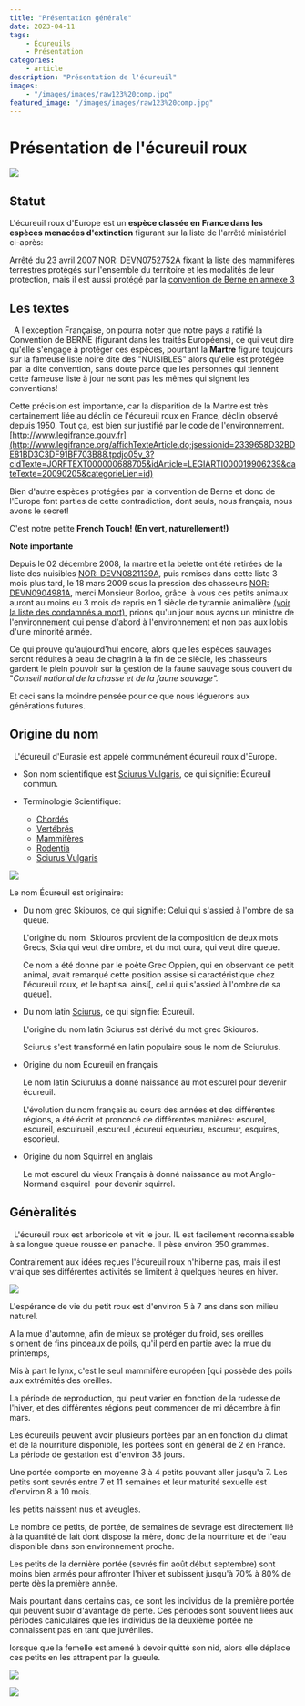 ```yaml
---
title: "Présentation générale"
date: 2023-04-11
tags: 
    - Écureuils
    - Présentation
categories:
    - article
description: "Présentation de l'écureuil"
images:
    - "/images/images/raw123%20comp.jpg"
featured_image: "/images/images/raw123%20comp.jpg"
---
```


# Présentation de l'écureuil roux

![](/images/images/raw123%20comp.jpg)


## Statut 

L'écureuil roux d'Europe est un **espèce classée en France dans les espèces menacées d'extinction** figurant sur la liste de l'arrêté ministériel ci-après:  

Arrêté du 23 avril 2007 [NOR: DEVN0752752A](http://admi.net/jo/20070510/DEVN0752752A.html) fixant la liste des mammifères terrestres protégés sur l'ensemble du territoire et les modalités de leur protection, mais il est aussi protégé par la [convention de Berne en annexe 3](http://conventions.coe.int/Treaty/fr/Treaties/Html/104.htm)

## Les textes
  
A l'exception Française, on pourra noter que notre pays a ratifié la Convention de BERNE (figurant dans les traités Européens), ce qui veut dire qu'elle s'engage à protéger ces espèces, pourtant la **Martre** figure toujours sur la fameuse liste noire dite des "NUISIBLES" alors qu'elle est protégée par la dite convention, sans doute parce que les personnes qui tiennent cette fameuse liste à jour ne sont pas les mêmes qui signent les conventions! 

Cette précision est importante, car la disparition de la Martre est très certainement liée au déclin de l'écureuil roux en France, déclin observé depuis 1950. Tout ça, est bien sur justifié par le code de l'environnement. [http://www.legifrance.gouv.fr](http://www.legifrance.org/affichTexteArticle.do;jsessionid=2339658D32BDE81BD3C3DF91BF703B88.tpdjo05v_3?cidTexte=JORFTEXT000000688705&idArticle=LEGIARTI000019906239&dateTexte=20090205&categorieLien=id) 

Bien d'autre espèces protégées par la convention de Berne et donc de l'Europe font parties de cette contradiction, dont seuls, nous français, nous avons le secret! 

C'est notre petite **French Touch! (En vert, naturellement!)** 

**Note importante**

Depuis le 02 décembre 2008, la martre et la belette ont été retirées de la liste des nuisibles [NOR: DEVN0821139A](http://textes.droit.org/JORF/2008/12/11/0288/0015/), puis remises dans cette liste 3 mois plus tard, le 18 mars 2009 sous la pression des chasseurs [NOR: DEVN0904981A](http://www.legifrance.com/affichTexte.do?cidTexte=JORFTEXT000020414085),  merci Monsieur Borloo, grâce  à vous ces petits animaux auront au moins eu 3 mois de repris en 1 siècle de tyrannie animalière [(voir la liste des condamnés a mort)](http://www.legifrance.com/affichTexteArticle.do;jsessionid=73BF73F3A5297B2CEAECDE204AB94704.tpdjo17v_1?cidTexte=JORFTEXT000000688705&idArticle=LEGIARTI000020416169&dateTexte=20090710&categorieLien=id), prions qu'un jour nous ayons un ministre de l'environnement qui pense d'abord à l'environnement et non pas aux lobis d'une minorité armée.

Ce qui prouve qu'aujourd'hui encore, alors que les espèces sauvages seront réduites à peau de chagrin à la fin de ce siècle, les chasseurs gardent le plein pouvoir sur la gestion de la faune sauvage sous couvert du "*Conseil national de la chasse et de la faune sauvage".*

Et ceci sans la moindre pensée pour ce que nous léguerons aux générations futures. 


## Origine du nom 
  
L'écureuil d'Eurasie est appelé communément écureuil roux d'Europe. 

- Son nom scientifique est  [Sciurus Vulgaris](http://fr.wikipedia.org/wiki/Sciurus_vulgaris), ce qui signifie: Écureuil commun.

- Terminologie Scientifique:
  - [Chordés](http://www.termsciences.fr/-/Index/Rechercher/Classique/Naviguer/Resultats/?idt=TE.185986&lng=fr&aTree=selectionner)
  - [Vertébrés](http://www.termsciences.fr/-/Index/Rechercher/Classique/Naviguer/Resultats/?idt=TE.177285&lng=fr&aTree=selectionner)
  - [Mammifères](http://www.termsciences.fr/-/Index/Rechercher/Classique/Naviguer/Resultats/?idt=TE.184774&lng=fr&aTree=selectionner)
  - [Rodentia](http://www.termsciences.fr/-/Index/Rechercher/Classique/Naviguer/Resultats/?idt=TE.6098&lng=fr&aTree=selectionner)
  - [Sciurus Vulgaris](http://fr.wikipedia.org/wiki/Sciurus_vulgaris)

![](/images/presenta/DSC08751+.jpg) 

Le nom Écureuil est originaire: 

- Du nom grec Skiouros, ce qui signifie: Celui qui s'assied à l'ombre de sa queue.

    L'origine du nom  Skiouros provient de la composition de deux mots Grecs, Skia qui veut dire ombre, et du mot oura, qui veut dire queue. 

    Ce nom a été donné par le poète Grec Oppien, qui en observant ce petit animal, avait remarqué cette position assise si caractéristique chez l'écureuil roux, et le baptisa  ainsi[, celui qui s'assied à l'ombre de sa queue]. 

- Du nom latin [Sciurus](http://fr.wikipedia.org/wiki/Sciurus_vulgaris "Sciurus vulgaris"), ce qui signifie: Écureuil. 

    L'origine du nom latin Sciurus est dérivé du mot grec Skiouros. 

    Sciurus s'est transformé en latin populaire sous le nom de Sciurulus. 

- Origine du nom Écureuil en français 

    Le nom latin Sciurulus a donné naissance au mot escurel pour devenir écureuil. 

    L'évolution du nom français au cours des années et des différentes régions, a été écrit et prononcé de différentes manières: escurel, escureil, escuirueil ,escureul ,écureui equeurieu, escureur, esquires, escorieul. 

- Origine du nom Squirrel en anglais 

    Le mot escurel du vieux Français à donné naissance au mot Anglo-Normand esquirel  pour devenir squirrel. 


## Génèralités 
  
L'écureuil roux est arboricole et vit le jour. IL est facilement reconnaissable à sa longue queue rousse en panache. Il pèse environ 350 grammes.  

Contrairement aux idées reçues l'écureuil roux n'hiberne pas, mais il est vrai que ses différentes activités se limitent à quelques heures en hiver. 

![](/images/presenta/DSC03249.jpg) 

L'espérance de vie du petit roux est d'environ 5 à 7 ans dans son milieu naturel. 

A la mue d'automne, afin de mieux se protéger du froid, ses oreilles s'ornent de fins pinceaux de poils, qu'il perd en partie avec la mue du printemps,  

Mis à part le lynx, c'est le seul mammifère européen [qui possède des poils aux extrémités des oreilles.

La période de reproduction, qui peut varier en fonction de la rudesse de l'hiver, et des différentes régions peut commencer de mi décembre à fin mars. 

Les écureuils peuvent avoir plusieurs portées par an en fonction du climat et de la nourriture disponible, les portées sont en général de 2 en France.  La période de gestation est d'environ 38 jours. 

Une portée comporte en moyenne 3 à 4 petits pouvant aller jusqu'a 7. Les petits sont sevrés entre 7 et 11 semaines et leur maturité sexuelle est d'environ 8 à 10 mois. 

les petits naissent nus et aveugles. 

Le nombre de petits, de portée, de semaines de sevrage est directement lié à la quantité de lait dont dispose la mère, donc de la nourriture et de l'eau disponible dans son environnement proche. 

Les petits de la dernière portée (sevrés fin août début septembre) sont moins bien armés pour affronter l'hiver et subissent jusqu'à 70% à 80% de perte dès la première année. 

Mais pourtant dans certains cas, ce sont les individus de la première portée qui peuvent subir d'avantage de perte. Ces périodes sont souvent liées aux périodes caniculaires que les individus de la deuxième portée ne connaissent pas en tant que juvéniles. 

lorsque que la femelle est amené à devoir quitté son nid, alors elle déplace ces petits en les attrapent par la gueule. 

![](P1070607.JPG) 

![](P1070604.JPG) 

